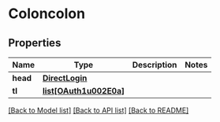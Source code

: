 # Coloncolon

## Properties
Name | Type | Description | Notes
------------ | ------------- | ------------- | -------------
**head** | [**DirectLogin**](DirectLogin.md) |  | 
**tl** | [**list[OAuth1u002E0a]**](OAuth1u002E0a.md) |  | 

[[Back to Model list]](../README.md#documentation-for-models) [[Back to API list]](../README.md#documentation-for-api-endpoints) [[Back to README]](../README.md)


